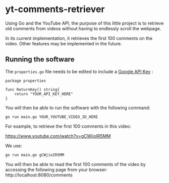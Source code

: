 # yt-comments-retriever
Using Go and the YouTube API, the purpose of this little project is to retrieve old comments from videos without having to endlessly scroll the webpage. 

In its current implementation, it retrieves the first 100 comments on the video. Other features may be implemented in the future.

## Running the software

The `properties.go` file needs to be edited to include a [Google API Key](https://console.developers.google.com/apis/credentials)  :

```
package properties

func ReturnKey() string{
	return "YOUR_API_KEY_HERE"
}
```

You will then be able to run the software with the following command:

```
go run main.go YOUR_YOUTUBE_VIDEO_ID_HERE
```



For example, to retrieve the first 100 comments in this video:

https://www.youtube.com/watch?v=gCWjioIR5MM

We use:

```
go run main.go gCWjioIR5MM
```

You will then be able to read the first 100 comments of the video by accessing the following page from your browser:
http://localhost:8080/comments
